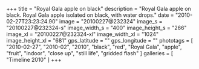 +++
title = "Royal Gala apple on black"
description = "Royal Gala apple on black. Royal Gala apple isolated on black, with water drops."
date = "2010-02-27T23:23:24.90"
image = "20100227@232324"
image_s = "20100227@232324-s"
image_width_s = "400"
image_height_s = "266"
image_xl = "20100227@232324-xl"
image_width_xl = "1024"
image_height_xl = "681"
gps_latitude = ""
gps_longitude = ""
phototags = [ "2010-02-27", "2010-02", "2010", "black", "red", "Royal Gala", "apple", "fruit", "indoor", "close up", "still life", "gridded flash" ]
galleries = [ "Timeline 2010" ]
+++
